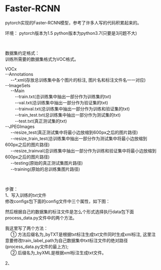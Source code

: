 # Faster-RCNN
pytorch实现的Faster-RCNN模型，参考了许多人写的代码积累起来的。

环境：
pytorch版本为1.5
python版本为python3.7(只要是3问题不大)

<br>

数据集约定格式：  <br>
训练所需要的数据集格式为VOC格式。 <br>

VOCx  <br>
--Annotations <br>
&ensp;&ensp;  --*.xml(存放总训练集中各个图片的标注, 图片名和标注文件名一一对应)  <br>
--ImageSets <br>
&ensp;&ensp;  --Main  <br>
&ensp;&ensp;&ensp;&ensp;    --train.txt(总训练集中抽出一部分作为训练集的txt)  <br>
&ensp;&ensp;&ensp;&ensp;    --val.txt(总训练集中抽出一部分作为验证集的txt)  <br>
&ensp;&ensp;&ensp;&ensp;    --trainval.txt(总训练集中抽出一部分作为训练和验证集的txt)  <br>
&ensp;&ensp;&ensp;&ensp;    --train_test.txt(总训练集中抽出一部分作为测试集的txt) <br>
&ensp;&ensp;&ensp;&ensp;    --test.txt(真正测试集的txt) <br>
--JPEGImages  <br>
&ensp;&ensp;  --resize_test(真正测试集中将最小边放缩到600px之后的图片路径)  <br>
&ensp;&ensp;  --resize_train_test(总训练集中抽出一部分作为测试集中将最小边放缩到600px之后的图片路径)  <br>
&ensp;&ensp;  --resize_trainval(总训练集中抽出一部分作为训练和验证集中将最小边放缩到600px之后的图片路径) <br>
&ensp;&ensp;  --testing(原始的真正测试集图片路径) <br>
&ensp;&ensp;  --training(原始的总训练集图片路径) <br>
  
<br>
  
步骤： <br>
1、写入训练的txt文件  <br>
修改configs包下面的config文件中三个属性，如下图： <br>

然后根据自己的数据集的标注文件是怎么个形式选择执行data包下面process_data.py文件中的两个方法。  <br>

我这里写了两个方法：  <br>
&ensp;&ensp; ① 方法后缀名为_byTXT是根据txt标注生成txt文件同时生成xml标注, 这里注意要修改train_label_path为自己数据集中txt标注文件的绝对路径(process_data.py文件的最上方); <br> 
&ensp;&ensp; ② 后缀名为_byXML是根据xml标注生成txt文件。  <br>

2、
  
  
